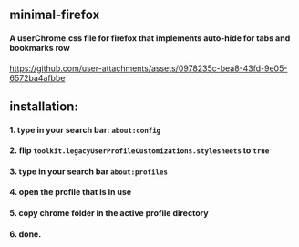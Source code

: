 ## minimal-firefox

#### A userChrome.css file for firefox that implements auto-hide for tabs and bookmarks row

https://github.com/user-attachments/assets/0978235c-bea8-43fd-9e05-6572ba4afbbe



## installation:

#### 1. type in your search bar: ```about:config```
#### 2. flip ```toolkit.legacyUserProfileCustomizations.stylesheets``` to ```true```
#### 3. type in your search bar ```about:profiles```
#### 4. open the profile that is in use
#### 5. copy chrome folder in the active profile directory
#### 6. done.  




